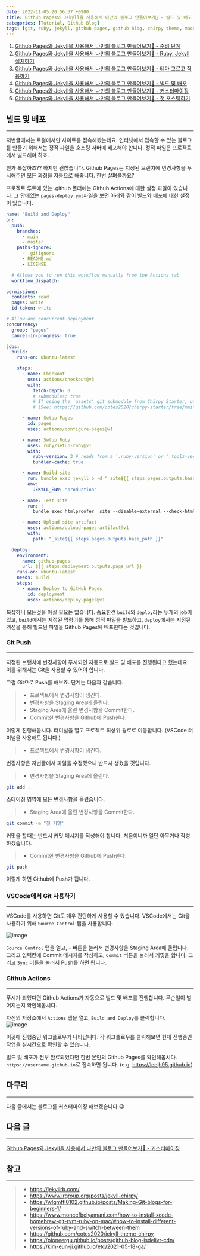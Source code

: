 ```yaml
---
date: 2022-11-05 20:56:37 +0900
title: Github Pages와 Jekyll을 사용해서 나만의 블로그 만들어보기🚀 - 빌드 및 배포
categories: [Tutorial, Github Blog]
tags: [git, ruby, jekyll, github pages, github blog, chirpy theme, macos] ## Only lowercase
---
```


1. [Github Pages와 Jekyll을 사용해서 나만의 블로그 만들어보기🚀 - 준비 단계](https://leejh95.github.io/posts/github-blog-prepare-to/)
2. [Github Pages와 Jekyll을 사용해서 나만의 블로그 만들어보기🚀 - Ruby, Jekyll 설치하기](https://leejh95.github.io/posts/github-blog-ruby-jekyll/)
3. [Github Pages와 Jekyll을 사용해서 나만의 블로그 만들어보기🚀 - 테마 고르고 적용하기](https://leejh95.github.io/posts/github-blog-theme/)
4. [Github Pages와 Jekyll을 사용해서 나만의 블로그 만들어보기🚀 - 빌드 및 배포](https://leejh95.github.io/posts/github-blog-build-deploy/)
5. [Github Pages와 Jekyll을 사용해서 나만의 블로그 만들어보기🚀 - 커스터마이징](https://leejh95.github.io/posts/github-blog-customizing/)
6. [Github Pages와 Jekyll을 사용해서 나만의 블로그 만들어보기🚀 - 첫 포스팅하기](https://leejh95.github.io/posts/github-blog-first-post/)

## 빌드 및 배포
---
저번글에서는 로컬에서만 사이트를 접속해봤는데요. 인터넷에서 접속할 수 있는 블로그를 만들기 위해서는 정적 파일을 호스팅 서버에 배포해야 합니다. 정적 파일은 프로젝트에서 빌드해야 하죠.

뭔가 복잡하죠?? 하지만 괜찮습니다. Github Pages는 지정된 브랜치에 변경사항을 푸시해주면 모든 과정을 자동으로 해줍니다. 한번 살펴볼까요?

프로젝트 루트에 있는 .github 폴더에는 Github Actions에 대한 설정 파일이 있습니다. 그 안에있는 `pages-deploy.yml`파일을 보면 아래와 같이 빌드와 배포에 대한 설정이 있습니다.

```yaml
name: "Build and Deploy"
on:
  push:
    branches:
      - main
      - master
    paths-ignore:
      - .gitignore
      - README.md
      - LICENSE

  # Allows you to run this workflow manually from the Actions tab
  workflow_dispatch:

permissions:
  contents: read
  pages: write
  id-token: write

# Allow one concurrent deployment
concurrency:
  group: "pages"
  cancel-in-progress: true

jobs:
  build:
    runs-on: ubuntu-latest

    steps:
      - name: Checkout
        uses: actions/checkout@v3
        with:
          fetch-depth: 0
          # submodules: true
          # If using the 'assets' git submodule from Chirpy Starter, uncomment above
          # (See: https://github.com/cotes2020/chirpy-starter/tree/main/assets)

      - name: Setup Pages
        id: pages
        uses: actions/configure-pages@v1

      - name: Setup Ruby
        uses: ruby/setup-ruby@v1
        with:
          ruby-version: 3 # reads from a '.ruby-version' or '.tools-version' file if 'ruby-version' is omitted
          bundler-cache: true

      - name: Build site
        run: bundle exec jekyll b -d "_site${{ steps.pages.outputs.base_path }}"
        env:
          JEKYLL_ENV: "production"

      - name: Test site
        run: |
          bundle exec htmlproofer _site --disable-external --check-html --allow_hash_href

      - name: Upload site artifact
        uses: actions/upload-pages-artifact@v1
        with:
          path: "_site${{ steps.pages.outputs.base_path }}"

  deploy:
    environment:
      name: github-pages
      url: ${{ steps.deployment.outputs.page_url }}
    runs-on: ubuntu-latest
    needs: build
    steps:
      - name: Deploy to GitHub Pages
        id: deployment
        uses: actions/deploy-pages@v1
```

복잡하니 모든것을 아실 필요는 없습니다. 중요한건 `build`와 `deploy`라는 두개의 job이 있고, `build`에서는 지정된 명령어를 통해 정적 파일을 빌드하고, `deploy`에서는 지정된 액션을 통해 빌드된 파일을 Github Pages에 배포한다는 것입니다.

### Git Push
---
지정된 브랜치에 변경사항이 푸시되면 자동으로 빌드 및 배포를 진행된다고 했는데요. 이를 위해서는 Git을 사용할 수 있어야 합니다.

그럼 Git으로 Push를 해보죠. 단계는 다음과 같습니다.

> - 프로젝트에서 변경사항이 생긴다.
> - 변경사항을 Staging Area에 올린다.
> - Staging Area에 올린 변경사항을 Commit한다.
> - Commit한 변경사항을 Github에 Push한다.

이렇게 진행해봅시다. 터미널을 열고 프로젝트 최상위 경로로 이동합니다. (VSCode 터미널을 사용해도 됩니다.)

> - 프로젝트에서 변경사항이 생긴다.

변경사항은 저번글에서 파일을 수정했으니 반드시 생겼을 것입니다.

> - 변경사항을 Staging Area에 올린다.

```zsh
git add .
```

스테이징 영역에 모든 변경사항을 올렸습니다.

> - Staging Area에 올린 변경사항을 Commit한다.

```zsh
git commit -m "첫 커밋"
```

커밋을 할때는 반드시 커밋 메시지를 작성해야 합니다. 처음이니까 일단 아무거나 작성하겠습니다.

> - Commit한 변경사항을 Github에 Push한다.

```zsh
git push
```

이렇게 하면 Github에 Push가 됩니다.

### VSCode에서 Git 사용하기
---
VSCode를 사용하면 Git도 매우 간단하게 사용할 수 있습니다. VSCode에서는 Git을 사용하기 위해 `Source Control` 탭을 사용합니다.

![image](https://olphschool-my.sharepoint.com/personal/d16571_365v_me/Documents/githubblog/images/ScreenShot%202022-11-05%20%ec%98%a4%ed%9b%84%2011.37.32.png?Web=1)  

`Source Control` 탭을 열고, `+` 버튼을 눌러서 변경사항을 Staging Area에 올립니다. 그리고 입력칸에  Commit 메시지를 작성하고, `Commit` 버튼을 눌러서 커밋을 합니다. 그리고 `Sync` 버튼을 눌러서 Push를 하면 됩니다.

### Github Actions
---
푸시가 되었다면 Github Actions가 자동으로 빌드 및 배포를 진행합니다. 무슨일이 벌어지는지 확인해봅시다.

자신의 저장소에서 `Actions` 탭을 열고, `Build and Deploy`를 클릭합니다.  
![image](https://olphschool-my.sharepoint.com/personal/d16571_365v_me/Documents/githubblog/images/ScreenShot%202022-11-05%20%ec%98%a4%ed%9b%84%2011.48.50.png?Web=1)  

이곳에 진행중인 워크플로우가 나타납니다. 각 워크플로우를 클릭해보면 현재 진행중인 작업을 실시간으로 확인할 수 있습니다.

빌드 및 배포가 전부 완료되었다면 한번 본인의 Github Pages를 확인해봅시다. `https://username.github.io`로 접속하면 됩니다. (e.g. <https://leejh95.github.io>)

## 마무리
---
다음 글에서는 블로그를 커스터마이징 해보겠습니다.😀

## 다음 글
---
[Github Pages와 Jekyll을 사용해서 나만의 블로그 만들어보기🚀 - 커스터마이징](https://leejh95.github.io/posts/github-blog-customizing/)

## 참고
---
> - <https://jekyllrb.com/>
> - <https://www.irgroup.org/posts/jekyll-chirpy/>
> - <https://wlqmffl0102.github.io/posts/Making-Git-blogs-for-beginners-1/>
> - <https://www.moncefbelyamani.com/how-to-install-xcode-homebrew-git-rvm-ruby-on-mac/#how-to-install-different-versions-of-ruby-and-switch-between-them>
> - <https://github.com/cotes2020/jekyll-theme-chirpy>
> - <https://pioneergu.github.io/posts/github-blog-jsdelivr-cdn/>
> - <https://kim-eun-ji.github.io/etc/2021-05-18-ga/>